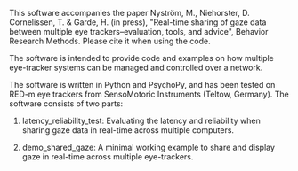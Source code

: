 This software accompanies the paper
Nyström, M., Niehorster, D. Cornelissen, T. & Garde, H. (in press), "Real-time sharing of gaze data between multiple eye
trackers–evaluation, tools, and advice", Behavior Research Methods.
Please cite it when using the code.

The software is intended to provide code and examples on how multiple eye-tracker systems can be managed and controlled over a network.

The software is written in Python and PsychoPy, and has been tested on RED-m eye trackers from SensoMotoric Instruments (Teltow, Germany). 
The software consists of two parts:

1) latency_reliability_test: Evaluating the latency and reliability when sharing gaze data in real-time across multiple computers.

2) demo_shared_gaze: A minimal working example to share and display gaze in real-time across multiple eye-trackers.



